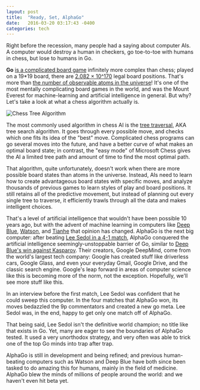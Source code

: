 ```yaml
---
layout: post
title:  "Ready, Set, AlphaGo"
date:   2016-03-20 03:17:43 -0400
categories: tech
---
```


Right before the recession, many people had a saying about computer AIs. A computer would destroy a human in checkers, go toe-to-toe with humans in chess, but lose to humans in Go.

**Go** [is a complicated board game](http://www.usgo.org/what-go) infinitely more complex than chess; played on a 19*19 board, there are [2.082 × 10^170](http://senseis.xmp.net/?NumberOfPossibleGoGames) legal board positions. That's more than [the number of observable atoms in the universe](http://www.universetoday.com/36302/atoms-in-the-universe/)! It's one of the most mentally complicating board games in the world, and was the Mount Everest for machine-learning and artificial intelligence in general. But why? Let's take a look at what a chess algorithm actually is.

![Chess Tree Algorithm](http://matthewwang.me/blog/img/2016-03-20-chess.png "Chess Tree Algorithm")

The most commonly used algorithm in chess AI is the [tree traversal](https://en.wikipedia.org/wiki/Tree_traversal), AKA tree search algorithm. It goes through every possible move, and checks which one fits its idea of the "best" move. Complicated chess programs can go several moves into the future, and have a better curve of what makes an optimal board state; in contrast, the "easy mode" of Microsoft Chess gives the AI a limited tree path and amount of time to find the most optimal path.

That algorithm, quite unfortunately, doesn't work when there are more possible board states than atoms in the universe. Instead, AIs need to learn how to create advantageous board states with specific moves, and analyze thousands of previous games to learn styles of play and board positions. It still retains all of the predictive movement, but instead of planning out every single tree to traverse, it efficiently trawls through all the data and makes intelligent choices.

That's a level of artificial intelligence that wouldn't have been possible 10 years ago, but with the advent of machine learning in computers like [Deep Blue](https://www-03.ibm.com/ibm/history/ibm100/us/en/icons/deepblue/),  [Watson](https://www.ibm.com/smarterplanet/us/en/ibmwatson/), and [Tianhe](https://en.wikipedia.org/wiki/Tianhe-2) that opinion has changed. AlphaGo is the next big computer: after beating [Lee Sedol in a 4-1 match](https://en.wikipedia.org/wiki/AlphaGo_versus_Lee_Sedol), AlphaGo conquered the artificial intelligence seemingly-unstoppable barrier of Go, similar to [Deep Blue's win against Kasparov](https://en.wikipedia.org/wiki/Deep_Blue_versus_Garry_Kasparov). Their creators, Google DeepMind, come from the world's largest tech company: Google has created stuff like driverless cars, Google Glass, and even your everyday Gmail, Google Drive, and the classic search engine. Google's leap forward in areas of computer science like this is becoming more of the norm, not the exception. Hopefully, we'll see more stuff like this.

In an interview before the first match, Lee Sedol was confident that he could sweep this computer. In the four matches that AlphaGo won, its moves bedazzled the 9p commentators and created a new go meta. Lee Sedol was, in the end, happy to get only one match off of AlphaGo.

That being said, Lee Sedol isn't the definitive world champion; no title like that exists in Go. Yet, many are eager to see the boundaries of AlphaGo tested. It used a very unorthodox strategy, and very often was able to trick one of the top Go minds into trap after trap.  

AlphaGo is still in development and being refined; and previous human-beating computers such as Watson and Deep Blue have both since been tasked to do amazing this for humans, mainly in the field of medicine. AlphaGo blew the minds of millions of people around the world: and we haven't even hit beta yet.
